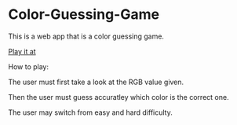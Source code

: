 # Color-Guessing-Game

This is a web app that is a color guessing game. 

[Play it at](jashvaidya.github.io/Color-Guessing-Game) 


How to play: 

The user must first take a look at the RGB value given.

Then the user must guess accuratley which color is the correct one. 

The user may switch from easy and hard difficulty. 
